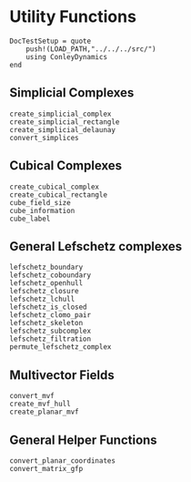 # Utility Functions

```@meta
DocTestSetup = quote
    push!(LOAD_PATH,"../../../src/")
    using ConleyDynamics
end
```

## Simplicial Complexes

```@docs
create_simplicial_complex
create_simplicial_rectangle
create_simplicial_delaunay
convert_simplices
```

## Cubical Complexes

```@docs
create_cubical_complex
create_cubical_rectangle
cube_field_size
cube_information
cube_label
```

## General Lefschetz complexes

```@docs
lefschetz_boundary
lefschetz_coboundary
lefschetz_openhull
lefschetz_closure
lefschetz_lchull
lefschetz_is_closed
lefschetz_clomo_pair
lefschetz_skeleton
lefschetz_subcomplex
lefschetz_filtration
permute_lefschetz_complex
```

## Multivector Fields

```@docs
convert_mvf
create_mvf_hull
create_planar_mvf
```

## General Helper Functions

```@docs
convert_planar_coordinates
convert_matrix_gfp
```

